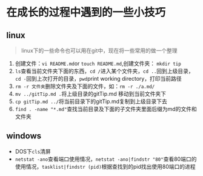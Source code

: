 # 在成长的过程中遇到的一些小技巧
## linux
> linux下的一些命令也可以用在git中，现在将一些常用的做一个整理
1. 创建文件：```vi README.md```or ```touch README.md```,创建文件夹： ```mkdir tip```
2. ```ls```查看当前文件夹下面的东西，```cd /```进入某个文件夹，```cd ..```回到上级目录，```cd -```回到上次打开的目录，```pwd```print working directory，打印当前路径
3. ```rm -r 文件夹```删除文件夹及下面的文件，如：```rm -r ./a.md/```
4. ```mv ../gitTip.md .```将上级目录的gitTip.md 移动到当前文件夹下
5. ```cp gitTip.md ../```将当前目录下的gitTip.md复制到上级目录下去
6. ```find . -name "*.md"```查找当前目录及下面的子文件夹里面后缀为md的文件和文件夹
## windows
+ DOS下```cls```清屏
+ ```netstat -ano```查看端口使用情况，```netstat -ano|findstr "80"```查看80端口的使用情况，```tasklist|findstr (pid)```根据查找到的pid找出使用80端口的进程